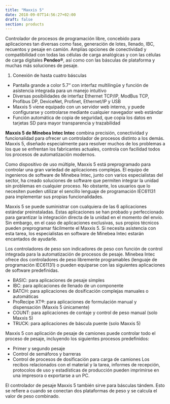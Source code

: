```yaml
---
title: "Maxxis 5"
date: 2018-09-07T14:56:27+02:00
draft: false
section: products
---
```

Controlador de procesos de programación libre, concebido para aplicaciones tan diversas como fase, generación de lotes, llenado, IBC, recuentos y pesaje en camión. Amplias opciones de conectividad y compatibilidad con todas las células de carga analógicas y con las células de carga digitales **Pendeo®**, así como con las básculas de plataforma y muchas más soluciones de pesaje.

1. Conexión de hasta cuatro básculas
- Pantalla grande a color 5.7“ con interfaz multilingüe y función de asistencia integrada para un manejo intuitivo
- Diversas posibilidades de interfaz Ethernet TCP/IP, ModBus TCP, Profibus DP, DeviceNet, Profinet, Ethernet/IP y USB
- Maxxis 5 viene equipado con un servidor web interno, y puede configurarse y controlarse mediante cualquier navegador web estándar
- Función automática de copia de seguridad, que copia los datos en tarjetas SD para mayor transparencia y trazabilidad

**Maxxis 5 de Minebea Intec Intec** combina precisión, conectividad y funcionalidad para ofrecer un controlador de procesos distinto a los demás. Maxxis 5, diseñado especialmente para resolver muchos de los problemas a los que se enfrentan los fabricantes actuales, controla con facilidad todos los procesos de automatización modernos.

Como dispositivo de uso múltiple, Maxxis 5 está preprogramado para controlar una gran variedad de aplicaciones complejas. El equipo de ingenieros de software de Minebea Intec, junto con varios especialistas del sector, ha creado soluciones de software que permiten integrar la unidad sin problemas en cualquier proceso. No obstante, los usuarios que lo necesiten pueden utilizar el sencillo lenguaje de programación IEC61131 para implementar sus propias funcionalidades.

Maxxis 5 se puede suministrar con cualquiera de las 6 aplicaciones estándar preinstaladas. Estas aplicaciones se han probado y perfeccionado para garantizar la integración directa de la unidad en el momento del envío. Sin embargo, en el caso de aplicaciones exclusivas, sus propios técnicos pueden preprogramar fácilmente el Maxxis 5. Si necesita asistencia con esta tarea, los especialistas en software de Minebea Intec estarán encantados de ayudarle.

Los controladores de peso son indicadores de peso con función de control integrada para la automatización de procesos de pesaje. Minebea Intec ofrece dos controladores de peso libremente programables (lenguaje de programación IEC61131) o pueden equiparse con las siguientes aplicaciones de software predefinidas.


- BASIC: para aplicaciones de pesaje simples
- IBC: para aplicaciones de llenado de un componente
- BATCH: para aplicaciones de dosificación complejas manuales o automáticas
- ProRecipe XT®: para aplicaciones de formulación manual y dispensación (Maxxis 5 únicamente)
- COUNT: para aplicaciones de contaje y control de peso manual (solo Maxxis 5)
- TRUCK: para aplicaciones de báscula puente (solo Maxxis 5)

Maxxis 5 con aplicación de pesaje de camiones puede controlar todo el proceso de pesaje, incluyendo los siguientes procesos predefinidos:

- Primer y segundo pesaje
- Control de semáforos y barreras
- Control de procesos de dosificación para carga de camiones
Los recibos relacionados con el material y la tarea, informes de recepción, protocolos de uso y estadísticas de producción pueden imprimirse en una impresora o exportarse a un PC.

El controlador de pesaje Maxxis 5 también sirve para básculas tándem. Esto se refiere a cuando se conectan dos plataformas de peso y se calcula el valor de peso combinado.
